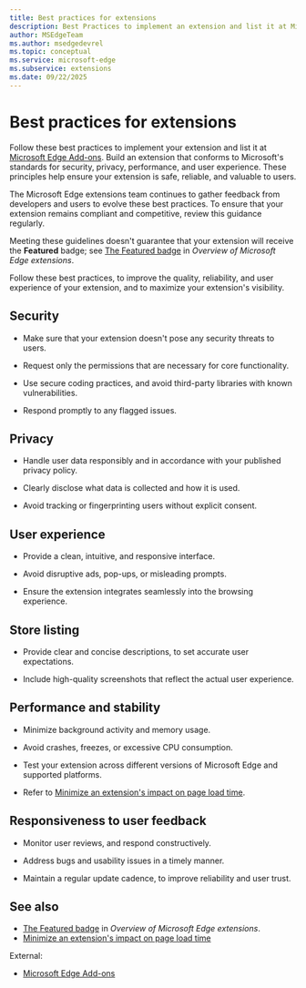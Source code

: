```yaml
---
title: Best practices for extensions
description: Best Practices to implement an extension and list it at Microsoft Edge Add-ons.
author: MSEdgeTeam
ms.author: msedgedevrel
ms.topic: conceptual
ms.service: microsoft-edge
ms.subservice: extensions
ms.date: 09/22/2025
---
```

# Best practices for extensions

Follow these best practices to implement your extension and list it at [Microsoft Edge Add-ons](https://microsoftedge.microsoft.com).  Build an extension that conforms to Microsoft's standards for security, privacy, performance, and user experience.  These principles help ensure your extension is safe, reliable, and valuable to users.

The Microsoft Edge extensions team continues to gather feedback from developers and users to evolve these best practices.  To ensure that your extension remains compliant and competitive, review this guidance regularly.

Meeting these guidelines doesn't guarantee that your extension will receive the **Featured** badge; see [The Featured badge](../index.md#the-featured-badge) in _Overview of Microsoft Edge extensions_.

Follow these best practices, to improve the quality, reliability, and user experience of your extension, and to maximize your extension's visibility.


<!-- ====================================================================== -->
## Security

* Make sure that your extension doesn't pose any security threats to users.

* Request only the permissions that are necessary for core functionality.

* Use secure coding practices, and avoid third-party libraries with known vulnerabilities.

* Respond promptly to any flagged issues.


<!-- ====================================================================== -->
## Privacy

* Handle user data responsibly and in accordance with your published privacy policy.

* Clearly disclose what data is collected and how it is used.

* Avoid tracking or fingerprinting users without explicit consent.


<!-- ====================================================================== -->
## User experience

* Provide a clean, intuitive, and responsive interface.

* Avoid disruptive ads, pop-ups, or misleading prompts.

* Ensure the extension integrates seamlessly into the browsing experience.


<!-- ====================================================================== -->
## Store listing

* Provide clear and concise descriptions, to set accurate user expectations.

* Include high-quality screenshots that reflect the actual user experience.


<!-- ====================================================================== -->
## Performance and stability

* Minimize background activity and memory usage.

* Avoid crashes, freezes, or excessive CPU consumption.

* Test your extension across different versions of Microsoft Edge and supported platforms.

* Refer to [Minimize an extension's impact on page load time](./minimize-page-load-time-impact.md).


<!-- ====================================================================== -->
## Responsiveness to user feedback

* Monitor user reviews, and respond constructively.

* Address bugs and usability issues in a timely manner.

* Maintain a regular update cadence, to improve reliability and user trust.


<!-- ====================================================================== -->
## See also
<!-- all links in article -->

* [The Featured badge](../index.md#the-featured-badge) in _Overview of Microsoft Edge extensions_.
* [Minimize an extension's impact on page load time](./minimize-page-load-time-impact.md)

External:
* [Microsoft Edge Add-ons](https://microsoftedge.microsoft.com)
